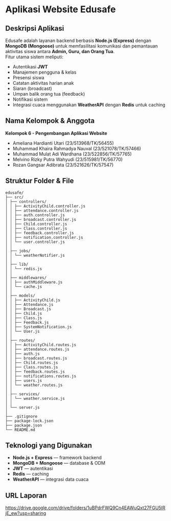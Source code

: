 # Aplikasi Website Edusafe

## Deskripsi Aplikasi
Edusafe adalah layanan backend berbasis **Node.js (Express)** dengan **MongoDB (Mongoose)** untuk memfasilitasi komunikasi dan pemantauan aktivitas siswa antara **Admin, Guru, dan Orang Tua**.  
Fitur utama sistem meliputi:
- Autentikasi **JWT**
- Manajemen pengguna & kelas
- Presensi siswa
- Catatan aktivitas harian anak
- Siaran (broadcast)
- Umpan balik orang tua (feedback)
- Notifikasi sistem
- Integrasi cuaca menggunakan **WeatherAPI** dengan **Redis** untuk caching

## Nama Kelompok & Anggota
**Kelompok 6 - Pengembangan Aplikasi Website**
- Ameliana Hardianti Utari (23/513968/TK/56455)
- Muhammad Khaira Rahmadya Nauval (23/521078/TK/57466)
- Muhammad Mulat Adi Wardhana (23/522856/TK/57765)
- Melvino Rizky Putra Wahyudi (23/515981/TK/56770)
- Rozan Gangsar Adibrata (23/521626/TK/57547)

## Struktur Folder & File
```
edusafe/
├── src/
│ ├── controllers/
│ │ ├── ActivityChild.controller.js
│ │ ├── attendance.controller.js
│ │ ├── auth.controller.js
│ │ ├── broadcast.controller.js
│ │ ├── Child.controller.js
│ │ ├── Class.controller.js
│ │ ├── feedback.controller.js
│ │ ├── notification.controller.js
│ │ └── user.controller.js
│ │
│ ├── jobs/
│ │ └── weatherNotifier.js
│ │
│ ├── lib/
│ │ └── redis.js
│ │
│ ├── middlewares/
│ │ ├── authMiddleware.js
│ │ └── cache.js
│ │
│ ├── models/
│ │ ├── ActivityChild.js
│ │ ├── Attendance.js
│ │ ├── Broadcast.js
│ │ ├── Child.js
│ │ ├── Class.js
│ │ ├── Feedback.js
│ │ ├── SystemNotification.js
│ │ └── User.js
│ │
│ ├── routes/
│ │ ├── ActivityChild.routes.js
│ │ ├── attendance.routes.js
│ │ ├── auth.js
│ │ ├── broadcast.routes.js
│ │ ├── Child.routes.js
│ │ ├── Class.routes.js
│ │ ├── feedback.routes.js
│ │ ├── notifications.routes.js
│ │ ├── users.js
│ │ └── weather.routes.js
│ │
│ ├── services/
│ │ └── weather.service.js
│ │
│ └── server.js
│
├── .gitignore
├── package-lock.json
├── package.json
└── README.md
```

## Teknologi yang Digunakan  
- **Node.js + Express** — framework backend  
- **MongoDB + Mongoose** — database & ODM  
- **JWT** — autentikasi  
- **Redis** — caching  
- **WeatherAPI** — integrasi data cuaca 

## URL Laporan
https://drive.google.com/drive/folders/1uBPdrFWQ9Cn4EAWuQxt27FGU5IRjE_ew?usp=sharing
